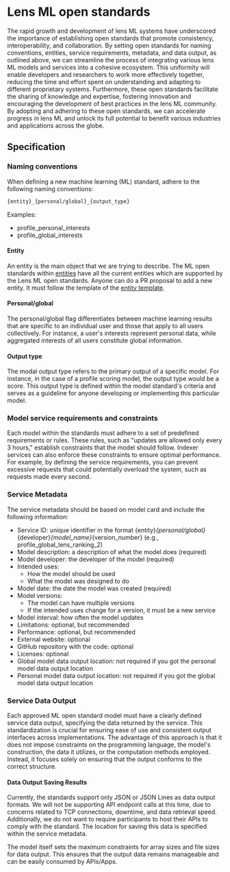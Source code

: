 # Lens ML open standards

The rapid growth and development of lens ML systems have underscored the importance of establishing open standards that promote consistency, interoperability, and collaboration. By setting open standards for naming conventions, entities, service requirements, metadata, and data output, as outlined above, we can streamline the process of integrating various lens ML models and services into a cohesive ecosystem. This uniformity will enable developers and researchers to work more effectively together, reducing the time and effort spent on understanding and adapting to different proprietary systems. Furthermore, these open standards facilitate the sharing of knowledge and expertise, fostering innovation and encouraging the development of best practices in the lens ML community. By adopting and adhering to these open standards, we can accelerate progress in lens ML and unlock its full potential to benefit various industries and applications across the globe.

## Specification

### Naming conventions

When defining a new machine learning (ML) standard, adhere to the following naming conventions:

```bash
{entity}_{personal/global}_{output_type}
```

Examples:

- profile_personal_interests
- profile_global_interests

#### Entity

An entity is the main object that we are trying to describe. The ML open standards within [entities](./entities) have all the current entities which are supported by the Lens ML open standards. Anyone can do a PR proposal to add a new entity. It must follow the template of the [entity template](./entities/template.entity.md).

#### Personal/global

The personal/global flag differentiates between machine learning results that are specific to an individual user and those that apply to all users collectively. For instance, a user's interests represent personal data, while aggregated interests of all users constitute global information.

#### Output type

The modal output type refers to the primary output of a specific model. For instance, in the case of a profile scoring model, the output type would be a score. This output type is defined within the model standard's criteria and serves as a guideline for anyone developing or implementing this particular model.

### Model service requirements and constraints

Each model within the standards must adhere to a set of predefined requirements or rules. These rules, such as "updates are allowed only every 3 hours," establish constraints that the model should follow. Indexer services can also enforce these constraints to ensure optimal performance. For example, by defining the service requirements, you can prevent excessive requests that could potentially overload the system, such as requests made every second.

### Service Metadata

The service metadata should be based on model card and include the following information:

- Service ID: unique identifier in the format {entity}_{personal/global}_{developer}_{model_name}_{version_number} (e.g., profile_global_lens_ranking_2)
- Model description: a description of what the model does (required)
- Model developer: the developer of the model (required)
- Intended uses:
  - How the model should be used
  - What the model was designed to do
- Model date: the date the model was created (required)
- Model versions:
  - The model can have multiple versions
  - If the intended uses change for a version, it must be a new service
- Model interval: how often the model updates
- Limitations: optional, but recommended
- Performance: optional, but recommended
- External website: optional
- GitHub repository with the code: optional
- Licenses: optional
- Global model data output location: not required if you got the personal model data output location
- Personal model data output location: not required if you got the global model data output location

### Service Data Output

Each approved ML open standard model must have a clearly defined service data output, specifying the data returned by the service. This standardization is crucial for ensuring ease of use and consistent output interfaces across implementations. The advantage of this approach is that it does not impose constraints on the programming language, the model's construction, the data it utilizes, or the computation methods employed. Instead, it focuses solely on ensuring that the output conforms to the correct structure.

#### Data Output Saving Results

Currently, the standards support only JSON or JSON Lines as data output formats. We will not be supporting API endpoint calls at this time, due to concerns related to TCP connections, downtime, and data retrieval speed. Additionally, we do not want to require participants to host their APIs to comply with the standard. The location for saving this data is specified within the service metadata.

The model itself sets the maximum constraints for array sizes and file sizes for data output. This ensures that the output data remains manageable and can be easily consumed by APIs/Apps.
